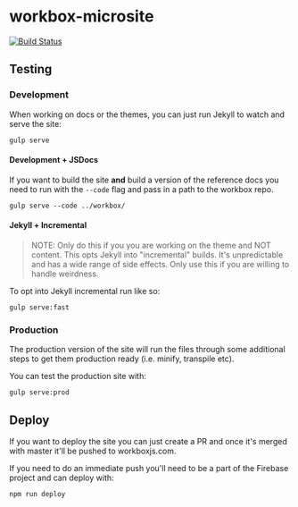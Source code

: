 # workbox-microsite
[![Build Status](https://travis-ci.org/GoogleChrome/workbox-microsite.svg?branch=master)](https://travis-ci.org/GoogleChrome/workbox-microsite)

## Testing

### Development

When working on docs or the themes, you can just run Jekyll to watch and serve
the site:

```
gulp serve
```
#### Development + JSDocs

If you want to build the site **and** build a version of the reference docs you
need to run with the `--code` flag and pass in a path to the workbox repo.

```
gulp serve --code ../workbox/
```

#### Jekyll + Incremental

> NOTE: Only do this if you you are working on the theme and NOT content.
> This opts Jekyll into "incremental" builds. It's unpredictable and has
> a wide range of side effects. Only use this if you are willing to handle
> weirdness.

To opt into Jekyll incremental run like so:

```
gulp serve:fast
```

### Production

The production version of the site will run the files through some additional
steps to get them production ready (i.e. minify, transpile etc).

You can test the production site with:

```
gulp serve:prod
```

## Deploy

If you want to deploy the site you can just create a PR and once it's merged
with master it'll be pushed to workboxjs.com.

If you need to do an immediate push you'll need to be a part of the Firebase
project and can deploy with:

```
npm run deploy
```
